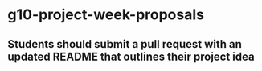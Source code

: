 # g10-project-week-proposals

## Students should submit a pull request with an updated README that outlines their project idea
